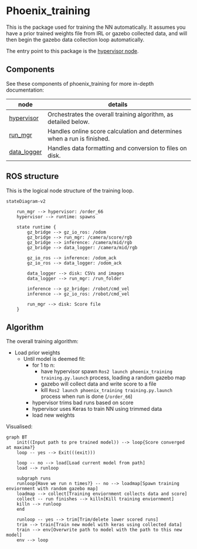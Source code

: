 # Phoenix_training

This is the package used for training the NN automatically. It assumes you have a prior trained weights file from IRL or
gazebo collected data,
and will then begin the gazebo data collection loop automatically.

The entry point to this package is the [hypervisor node](hypervisor.md).

## Components

See these components of phoenix_training for more in-depth documentation:

| node                          | details                                                                 |
|-------------------------------|-------------------------------------------------------------------------|
| [hypervisor](hypervisor.md)   | Orchestrates the overall training algorithm, as detailed below.         |
| [run_mgr](run_mgr.md)         | Handles online score calculation and determines when a run is finished. |
| [data_logger](data_logger.md) | Handles data formatting and conversion to files on disk.                |


## ROS structure

This is the logical node structure of the training loop.

```mermaid
stateDiagram-v2

    run_mgr --> hypervisor: /order_66
    hypervisor --> runtime: spawns

    state runtime {
        gz_bridge --> gz_io_ros: /odom
        gz_bridge --> run_mgr: /camera/score/rgb
        gz_bridge --> inference: /camera/mid/rgb
        gz_bridge --> data_logger: /camera/mid/rgb

        gz_io_ros --> inference: /odom_ack
        gz_io_ros --> data_logger: /odom_ack
        
        data_logger --> disk: CSVs and images
        data_logger --> run_mgr: /run_folder

        inference --> gz_bridge: /robot/cmd_vel
        inference --> gz_io_ros: /robot/cmd_vel

        run_mgr --> disk: Score file
    }
```

## Algorithm

The overall training algorithm:

- Load prior weights
    - Until model is deemed fit:
        - for 1 to n:
            - have hypervisor spawn `Ros2 launch phoenix_training training.py.launch` process, loading a random gazebo map
            - gazebo will collect data and write score to a file
            - kill `Ros2 launch phoenix_training training.py.launch` process when run is done (`/order_66`)
        - hypervisor trims bad runs based on score
        - hypervisor uses Keras to train NN using trimmed data
        - load new weights

Visualised:

```mermaid
graph BT
    init((Input path to pre trained model)) --> loop{Score converged at maxima?}
    loop -- yes --> Exit(((exit)))

    loop -- no --> load[Load current model from path]
    load --> runloop

    subgraph runs
    runloop{Have we run n times?} -- no --> loadmap[Spawn training enviornment with random gazebo map]
    loadmap --> collect[Training enviornment collects data and score]
    collect -- run finishes --> killn[Kill training enviornment]
    killn --> runloop 
    end

    runloop -- yes --> trim[Trim/delete lower scored runs]
    trim --> train[Train new model with keras using collected data]
    train --> env[Overwrite path to model with the path to this new model]
    env --> loop
```
